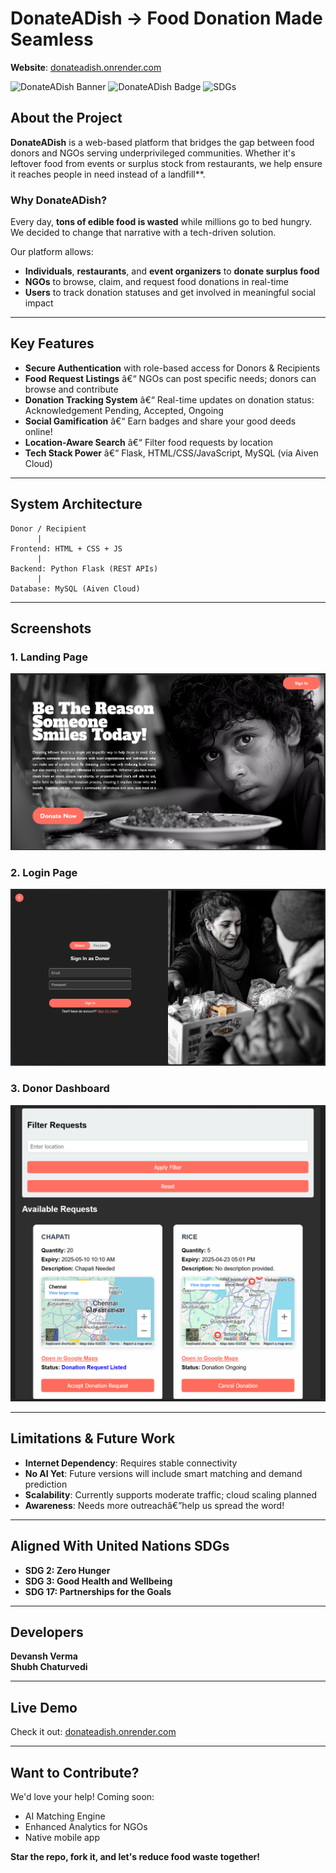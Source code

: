 # DonateADish -> Food Donation Made Seamless

**Website**: [donateadish.onrender.com](http://donateadish.onrender.com)

![DonateADish Banner](https://img.shields.io/badge/Built%20With-Flask-blue?style=flat-square) 
![DonateADish Badge](https://img.shields.io/badge/Mission-Zero%20Food%20Waste-green?style=flat-square)
![SDGs](https://img.shields.io/badge/SDGs-Zero%20Hunger%20|%20Good%20Health%20&%20Wellbeing%20|%20Partnerships%20for%20Goals-lightgrey?style=flat-square)

## About the Project

**DonateADish** is a web-based platform that bridges the gap between food donors and NGOs serving underprivileged communities. Whether it's leftover food from events or surplus stock from restaurants, we help ensure it reaches people in need instead of a landfill**.

### Why DonateADish?

Every day, **tons of edible food is wasted** while millions go to bed hungry. We decided to change that narrative with a tech-driven solution.

Our platform allows:
- **Individuals**, **restaurants**, and **event organizers** to **donate surplus food**
- **NGOs** to browse, claim, and request food donations in real-time
- **Users** to track donation statuses and get involved in meaningful social impact

---

## Key Features

- **Secure Authentication** with role-based access for Donors & Recipients
- **Food Request Listings** â€“ NGOs can post specific needs; donors can browse and contribute
- **Donation Tracking System** â€“ Real-time updates on donation status: Acknowledgement Pending, Accepted, Ongoing
- **Social Gamification** â€“ Earn badges and share your good deeds online!
- **Location-Aware Search** â€“ Filter food requests by location
- **Tech Stack Power** â€“ Flask, HTML/CSS/JavaScript, MySQL (via Aiven Cloud)

---

## System Architecture

```
Donor / Recipient
      |
Frontend: HTML + CSS + JS
      |
Backend: Python Flask (REST APIs)
      |
Database: MySQL (Aiven Cloud)
```

---

## Screenshots

### 1. Landing Page
![Food Request Form](screenshots/landing.png)

### 2. Login Page
![Login Page](screenshots/login.png)

### 3. Donor Dashboard
![Donor Dashboard](screenshots/Donor_dashboard.png)

---

## Limitations & Future Work

- **Internet Dependency**: Requires stable connectivity
- **No AI Yet**: Future versions will include smart matching and demand prediction
- **Scalability**: Currently supports moderate traffic; cloud scaling planned
- **Awareness**: Needs more outreachâ€”help us spread the word!

---

## Aligned With United Nations SDGs

- **SDG 2: Zero Hunger**
- **SDG 3: Good Health and Wellbeing**
- **SDG 17: Partnerships for the Goals**

---

## Developers

**Devansh Verma**  
**Shubh Chaturvedi**

---

## Live Demo

Check it out: [donateadish.onrender.com](http://donateadish.onrender.com)

---

## Want to Contribute?

We'd love your help! Coming soon:
- AI Matching Engine
- Enhanced Analytics for NGOs
- Native mobile app

**Star the repo, fork it, and let's reduce food waste together!**
